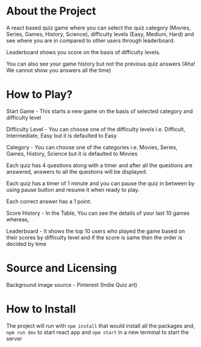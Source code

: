 # About the Project

A react based quiz game where you can select the quiz category (Movies, Series, Games, History, Science), difficulty levels (Easy, Medium, Hard) and see where you are in compared to other users through leaderboard.

Leaderboard shows you score on the basis of difficulty levels.

You can also see your game history but not the previous quiz answers (Aha! We cannot show you answers all the time)

# How to Play?

Start Game - This starts a new game on the basis of selected category and difficulty level

Difficulty Level - You can choose one of the difficulty levels i.e. Difficult, Intermediate, Easy but it is defaulted to Easy

Category - You can choose one of the categories i.e. Movies, Series, Games, History, Science but it is defaulted to Movies

Each quiz has 4 questions along with a timer and after all the questions are answered, answers to all the questions will be displayed. 

Each quiz has a timer of 1 minute and you can pause the quiz in between by using pause button and resume it when ready to play.

Each correct answer has a 1 point.

Score History - In the Table, You can see the details of your last 10 games whereas,

Leaderboard - It shows the top 10 users who played the game based on their scores by difficulty level and if the score is same then the order is decided by time

# Source and Licensing

Background image source - Pinterest (Indie Quiz art)

# How to Install

The project will run with `npm install` that would install all the packages and, `npm run dev` to start react app and `npm start` in a new terminal to start the server 
